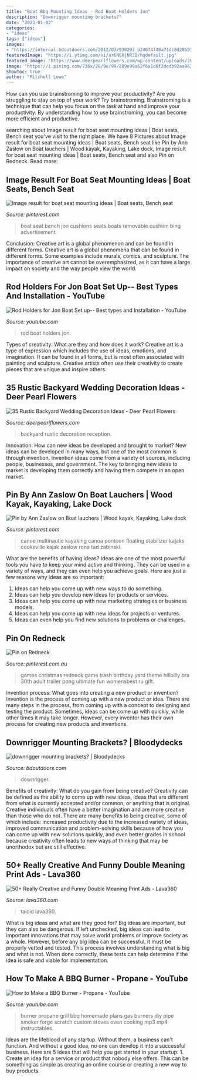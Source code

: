 ```yaml
---
title: "Boat Bbq Mounting Ideas - Rod Boat Holders Jon"
description: "Downrigger mounting brackets?"
date: "2023-01-02"
categories:
- "ideas"
tags: ["ideas"]
images:
- "https://internal.bdoutdoors.com/2012/03/930293_b24674f48a71dc8d28b93209195109e5.jpg"
featuredImage: "https://i.ytimg.com/vi/ar6NGXjNRJI/hqdefault.jpg"
featured_image: "https://www.deerpearlflowers.com/wp-content/uploads/2015/11/backyard-wedding-reception-ideas.jpg"
image: "https://i.pinimg.com/736x/28/9e/99/289e99a62f6a1d0f2dedb92aa96388cc--boat-seats-boats.jpg"
ShowToc: true
author: "Mitchell Lowe"
---
```



How can you use brainstroming to improve your productivity?
Are you struggling to stay on top of your work? Try brainstroming. Brainstroming is a technique that can help you focus on the task at hand and improve your productivity. By understanding how to use brainstroming, you can become more efficient and productive.

	

		
searching about Image result for boat seat mounting ideas | Boat seats, Bench seat you've visit to the right place. We have 8 Pictures about Image result for boat seat mounting ideas | Boat seats, Bench seat like Pin by Ann Zaslow on Boat lauchers | Wood kayak, Kayaking, Lake dock, Image result for boat seat mounting ideas | Boat seats, Bench seat and also Pin on Redneck. Read more:
		
    
## Image Result For Boat Seat Mounting Ideas | Boat Seats, Bench Seat

<img loading=lazy src="https://i.pinimg.com/736x/28/9e/99/289e99a62f6a1d0f2dedb92aa96388cc--boat-seats-boats.jpg" onerror="this.onerror=null;this.src='https://tse2.mm.bing.net/th?id=OIP.1_DnxLSKoAyS5_RwnUpThAHaE7&amp;pid=15.1';" alt="Image result for boat seat mounting ideas | Boat seats, Bench seat">

_Source: pinterest.com_

>boat seat bench jon cushions seats boats removable cushion bing advertisement. 

	

Conclusion: Creative art is a global phenomenon and can be found in different forms.
Creative art is a global phenomena that can be found in different forms. Some examples include murals, comics, and sculpture. The importance of creative art cannot be overemphasized, as it can have a large impact on society and the way people view the world.

    
## Rod Holders For Jon Boat Set Up-- Best Types And Installation - YouTube

<img loading=lazy src="https://i.ytimg.com/vi/EXSQPpW3Rq0/maxresdefault.jpg" onerror="this.onerror=null;this.src='https://tse2.mm.bing.net/th?id=OIP.gsJQBgq--ZXX9q78fMiIzAHaEK&amp;pid=15.1';" alt="Rod Holders for Jon Boat Set up-- Best types and Installation - YouTube">

_Source: youtube.com_

>rod boat holders jon. 

	

Types of creativity: What are they and how does it work?
Creative art is a type of expression which includes the use of ideas, emotions, and imagination. It can be found in all forms, but is most often associated with painting and sculpture. Creative artists often use their creativity to create pieces that are unique and inspire others.

    
## 35 Rustic Backyard Wedding Decoration Ideas - Deer Pearl Flowers

<img loading=lazy src="https://www.deerpearlflowers.com/wp-content/uploads/2015/11/backyard-wedding-reception-ideas.jpg" onerror="this.onerror=null;this.src='https://tse1.mm.bing.net/th?id=OIP.ufbCP4jlXv_Zob3Cup-0DAHaLH&amp;pid=15.1';" alt="35 Rustic Backyard Wedding Decoration Ideas - Deer Pearl Flowers">

_Source: deerpearlflowers.com_

>backyard rustic decoration reception. 

	

Innovation: How can new ideas be developed and brought to market?
New ideas can be developed in many ways, but one of the most common is through invention. Invention ideas come from a variety of sources, including people, businesses, and government. The key to bringing new ideas to market is developing them correctly and having them compete in an open market.

    
## Pin By Ann Zaslow On Boat Lauchers | Wood Kayak, Kayaking, Lake Dock

<img loading=lazy src="https://i.pinimg.com/736x/fe/c0/8f/fec08f85792a715709455a7e65e175c1.jpg" onerror="this.onerror=null;this.src='https://tse4.mm.bing.net/th?id=OIP.Wb1Vbr_eafCxzmJzGKdfKQHaHa&amp;pid=15.1';" alt="Pin by Ann Zaslow on Boat lauchers | Wood kayak, Kayaking, Lake dock">

_Source: pinterest.com_

>canoe multinautic kayaking canoa pontoon floating stabilizer kajaks cookeville kajak zaslow rona tad zabinski. 

	

What are the benefits of having ideas?
Ideas are one of the most powerful tools you have to keep your mind active and thinking. They can be used in a variety of ways, and they can even help you achieve goals. Here are just a few reasons why ideas are so important: 
1. Ideas can help you come up with new ways to do something.
2. Ideas can help you develop new ideas for products or services. 
3. Ideas can help you come up with new marketing strategies or business models. 
4. Ideas can help you come up with new ideas for projects or ventures. 
5. Ideas can even help you find new solutions to problems or challenges.

    
## Pin On Redneck

<img loading=lazy src="https://i.pinimg.com/736x/eb/bb/f4/ebbbf4ed05ec2d9aeebf2fac3bd7c5d1.jpg" onerror="this.onerror=null;this.src='https://tse4.mm.bing.net/th?id=OIP.z77HkovQKjHqEzCAIy0spwHaJ4&amp;pid=15.1';" alt="Pin on Redneck">

_Source: pinterest.com.au_

>games christmas redneck game trash birthday yard theme hillbilly bra 30th adult trailer pong ultimate fun womensbest ru gift. 

	

Invention process: What goes into creating a new product or invention?
Invention is the process of coming up with a new product or idea. There are many steps in the process, from coming up with a concept to designing and testing the product. Sometimes, ideas can be come up with quickly, while other times it may take longer. However, every inventor has their own process for creating new products and inventions.

    
## Downrigger Mounting Brackets? | Bloodydecks

<img loading=lazy src="https://internal.bdoutdoors.com/2012/03/930293_b24674f48a71dc8d28b93209195109e5.jpg" onerror="this.onerror=null;this.src='https://tse4.mm.bing.net/th?id=OIP.skZ09Ipx3I0ouTIJGVEJ5QHaHL&amp;pid=15.1';" alt="downrigger mounting brackets? | Bloodydecks">

_Source: bdoutdoors.com_

>downrigger. 

	

Benefits of creativity: What do you gain from being creative?
Creativity can be defined as the ability to come up with new ideas, ideas that are different from what is currently accepted and/or common, or anything that is original. Creative individuals often have a better imagination and are more creative than those who do not. There are many benefits to being creative, some of which include: increased productivity due to the increased variety of ideas, improved communication and problem-solving skills because of how you can come up with new solutions quickly, and even better grades in school because creativity often leads to new ways of thinking that may be unorthodox but are still effective.

    
## 50+ Really Creative And Funny Double Meaning Print Ads - Lava360

<img loading=lazy src="http://lava360.com/wp-content/uploads/2010/03/Talcid-Boat.jpg" onerror="this.onerror=null;this.src='https://tse1.mm.bing.net/th?id=OIP.T3vtA17nQtLC_uAQNRe8cAHaKe&amp;pid=15.1';" alt="50+ Really Creative and Funny Double Meaning Print Ads - Lava360">

_Source: lava360.com_

>talcid lava360. 

	

What is big ideas and what are they good for?
Big ideas are important, but they can also be dangerous. If left unchecked, big ideas can lead to important innovations that may solve world problems or improve society as a whole. However, before any big idea can be successful, it must be properly vetted and tested. This process involves understanding what is big and what is not. When done correctly, these tests can help determine if the idea is safe and viable for implementation.

    
## How To Make A BBQ Burner - Propane - YouTube

<img loading=lazy src="https://i.ytimg.com/vi/ar6NGXjNRJI/hqdefault.jpg" onerror="this.onerror=null;this.src='https://tse2.mm.bing.net/th?id=OIP.zr9lqugN-b2rBQzDD4A2EgHaFj&amp;pid=15.1';" alt="How to Make a BBQ Burner - Propane - YouTube">

_Source: youtube.com_

>burner propane grill bbq homemade plans gas burners diy pipe smoker forge scratch custom stoves oven cooking mp3 mp4 instructables. 

	

Ideas are the lifeblood of any startup. Without them, a business can't function. And without a good idea, no one can develop it into a successful business. Here are 5 ideas that will help you get started in your startup: 1. Create an idea for a service or product that nobody else offers. This can be something as simple as creating an online course or creating a new way to buy products. 
